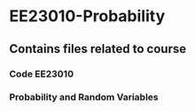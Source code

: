 # EE23010-Probability

## Contains files related to course

### Code EE23010
### Probability and Random Variables
